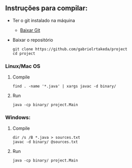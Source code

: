 ## Instruções para compilar:

* Ter o git instalado na máquina
    * [Baixar Git](http://git-scm.com/downloads)

* Baixar o repositório
    ```
    git clone https://github.com/gabrielrtakeda/project
    cd project
    ```

### Linux/Mac OS

1. Compile
    ```
    find . -name '*.java' | xargs javac -d binary/
    ```

2. Run
    ```
    java -cp binary/ project.Main
    ```

### Windows:

1. Compile
    ```
    dir /s /B *.java > sources.txt
    javac -d binary/ @sources.txt
    ```

2. Run
    ```
    java -cp binary/ project.Main
    ```
